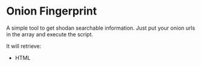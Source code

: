 # Onion Fingerprint

A simple tool to get shodan searchable information.
Just put your onion urls in the array and execute the script.

It will retrieve:
* HTML <title> tag
* Murmur hashes from the favicon
